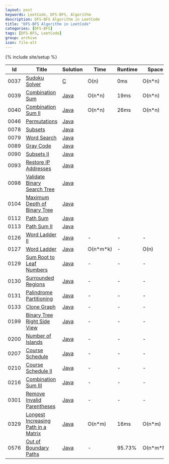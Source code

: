 ```yaml
---
layout: post
keywords: LeetCode, DFS-BFS, Algorithm
description: DFS-BFS Algorithm in LeetCode
title: "DFS-BFS Algorithm in LeetCode"
categories: [DFS-BFS]
tags: [DFS-BFS, LeetCode]
group: archive
icon: file-alt
---
```

{% include site/setup %}

|Id  | Title  | Solution   | Time | Runtime |  Space | Difficulty  | Catagory|
 ------------ | ------------ | ------------ | ------------ | ------------ | ------------ | ------------ | ------------
|0037|[Sudoku Solver](https://leetcode.com/problems/sudoku-solver) | [C](https://e.srl/leetcode-37/)  | O(n) |0ms| O(n\*n)  |  Hard |BT|
|0039|[Combination Sum](https://leetcode.com/problems/combination-sum) | [Java](https://e.srl/leetcode-39/)  | O(n\*n) |19ms| O(n\*n)  |  Medium |DFS|
|0040|[Combination Sum II](https://leetcode.com/problems/combination-sum-ii/) | [Java](https://e.srl/leetcode-40/)  | O(n\*n) |26ms| O(n\*n)  |  Medium |DFS|
|0046|[Permutations](https://leetcode.com/problems/permutations/) | [Java](https://e.srl/leetcode-46/)  ||||  Medium |DFS|
|0078|[Subsets](https://leetcode.com/problems/subsets/) | [Java](https://e.srl/leetcode-78/)  ||||  Medium |DFS|
|0079|[Word Search](https://leetcode.com/problems/word-search/) | [Java](https://e.srl/leetcode-79/)  ||||  Medium |DFS|
|0089|[Gray Code](https://leetcode.com/problems/gray-code) | [Java](https://e.srl/leetcode-89/)  ||||  Medium |DFS|
|0090|[Subsets II](https://leetcode.com/problems/subsets-ii) | [Java](https://e.srl/leetcode-90/)  ||||  Medium |DFS|
|0093|[Restore IP Addresses](https://leetcode.com/problems/restore-ip-addresses/) | [Java](https://e.srl/leetcode-93/)  ||||  Medium |DFS|
|0098|[Validate Binary Search Tree](https://leetcode.com/problems/validate-binary-search-tree) | [Java](https://e.srl/leetcode-98/)  ||||  Medium |DFS|
|0104|[Maximum Depth of Binary Tree](https://leetcode.com/problems/maximum-depth-of-binary-tree/) | [Java](https://e.srl/leetcode-104/)  ||||  Easy |DFS|
|0112|[Path Sum](https://leetcode.com/problems/path-sum/) | [Java](https://e.srl/leetcode-112/)  ||||  Easy |DFS|
|0113|[Path Sum II](https://leetcode.com/problems/path-sum-ii/) | [Java](https://e.srl/leetcode-113/)  ||||  Medium |DFS|
|0126|[Word Ladder II](https://leetcode.com/problems/word-ladder-ii/) | [Java](https://e.srl/leetcode-126/)  |-|-|-|  Hard |BFS|
|0127|[Word Ladder](https://leetcode.com/problems/word-ladder/) | [Java](https://e.srl/leetcode-127/)  | O(n\*m\*k) |-| O(n)  |  Medium |BFS|
|0129|[Sum Root to Leaf Numbers](https://leetcode.com/problems/sum-root-to-leaf-numbers/) | [Java](https://e.srl/leetcode-129/)  |-|-|-|  Medium |DFS|
|0130|[Surrounded Regions](https://leetcode.com/problems/surrounded-regions/) | [Java](https://e.srl/leetcode-130/)  |-|-|-|  Medium |DFS|
|0131|[Palindrome Partitioning](https://leetcode.com/problems/palindrome-partitioning) | [Java](https://e.srl/leetcode-131/)  |-|-|-|  Medium |DFS|
|0133|[Clone Graph](https://leetcode.com/problems/clone-graph/) | [Java](https://e.srl/leetcode-133/)  |-|-|-|  Medium |DFS|
|0199|[Binary Tree Right Side View](https://leetcode.com/problems/binary-tree-right-side-view) | [Java](https://e.srl/leetcode-199/)  |-|-|-|  Medium |DFS|
|0200|[Number of Islands](https://leetcode.com/problems/number-of-islands/) | [Java](https://e.srl/leetcode-200/)  |-|-|-|  Medium |DFS|
|0207|[Course Schedule](https://leetcode.com/problems/course-schedule) | [Java](https://e.srl/leetcode-207/)  |-|-|-|  Medium |DFS|
|0210|[Course Schedule II](https://leetcode.com/problems/course-schedule-ii) | [Java](https://e.srl/leetcode-210/)  |-|-|-|  Medium |DFS|
|0216|[Combination Sum III](https://leetcode.com/problems/combination-sum-iii/) | [Java](https://e.srl/leetcode-216/)  |-|-|-|  Medium |DFS|
|0301|[Remove Invalid Parentheses](https://leetcode.com/problems/remove-invalid-parentheses) | [Java](https://e.srl/leetcode-301/)  | - | - | - | Hard |DFS|
|0329|[Longest Increasing Path in a Matrix](https://leetcode.com/problems/longest-increasing-path-in-a-matrix) | [Java](https://e.srl/leetcode-329/)  | O(n\*m) |16ms| O(n\*m)  |  Hard |DFS|
|0576|[Out of Boundary Paths](https://leetcode.com/problems/out-of-boundary-paths)| [Java](https://e.srl/leetcode-576/)  | - |95.73%| O(n\*m\*N)  |  Medium |DFS |






